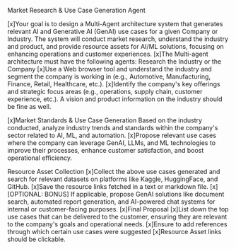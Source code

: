 Market Research & Use Case Generation Agent

[x]Your goal is to design a Multi-Agent architecture system that generates relevant AI and Generative AI (GenAI) use cases for a given Company or Industry. The system will conduct market research, understand the industry and product, and provide resource assets for AI/ML solutions, focusing on enhancing operations and customer experiences.
[x]The Multi-agent architecture must have the following agents:
Research the Industry or the Company
[x]Use a Web browser tool and understand the industry and segment the company is working in (e.g., Automotive, Manufacturing, Finance, Retail, Healthcare, etc.).
[x]Identify the company's key offerings and strategic focus areas (e.g., operations, supply chain, customer experience, etc.). A vision and product information on the industry should be fine as well. 


[x]Market Standards & Use Case Generation
Based on the industry conducted, analyze industry trends and standards within the company's sector related to AI, ML, and automation.
[x]Propose relevant use cases where the company can leverage GenAI, LLMs, and ML technologies to improve their processes, enhance customer satisfaction, and boost operational efficiency.


Resource Asset Collection
[x]Collect the above use cases generated and search for relevant datasets on platforms like Kaggle, HuggingFace, and GitHub.
[x]Save the resource links fetched in a text or markdown file. 
[x][OPTIONAL: BONUS] If applicable, propose GenAI solutions like document search, automated report generation, and AI-powered chat systems for internal or customer-facing purposes.
[x]Final Proposal
[x]List down the top use cases that can be delivered to the customer, ensuring they are relevant to the company's goals and operational needs.
[x]Ensure to add references through which certain use cases were suggested
[x]Resource Asset links should be clickable.




